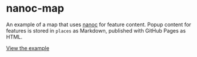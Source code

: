 # nanoc-map

An example of a map that uses [nanoc](http://nanoc.ws/) for feature content. 
Popup content for features is stored in ``places`` as Markdown, published with 
GitHub Pages as HTML.

[View the example](http://ebrelsford.github.io/nanoc-map/)
